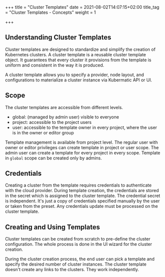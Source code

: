 +++
title = "Cluster Templates"
date = 2021-08-02T14:07:15+02:00
title_tag = "Cluster Templates - Concepts"
weight = 1

+++

## Understanding Cluster Templates

Cluster templates are designed to standardize and simplify the creation of Kubernetes clusters. A cluster template is a
reusable cluster template object. It guarantees that every cluster it provisions from the template is uniform and consistent
in the way it is produced.

A cluster template allows you to specify a provider, node layout, and configurations to materialize a cluster instance
via Kubermatic API or UI.

## Scope

The cluster templates are accessible from different levels.

- global: (managed by admin user) visible to everyone
- project: accessible to the project users
- user: accessible to the template owner in every project, where the user is in the owner or editor group

Template management is available from project level.
The regular user with owner or editor privileges can create template in project or user scope.
The admin user can create a template for every project in every scope. Template in `global` scope can be created only by admins.

## Credentials

Creating a cluster from the template requires credentials to authenticate with the cloud provider. During template creation,
the credentials are stored in the secret which is assigned to the cluster template. The credential secret is independent.
It's just a copy of credentials specified manually by the user or taken from the preset. Any credentials update must be
processed on the cluster template.

## Creating and Using Templates

Cluster templates can be created from scratch to pre-define the cluster configuration. The whole process is done in the UI wizard for the cluster creation.

During the cluster creation process, the end user can pick a template and specify the desired number of cluster instances.
The cluster template doesn't create any links to the clusters. They work independently.
